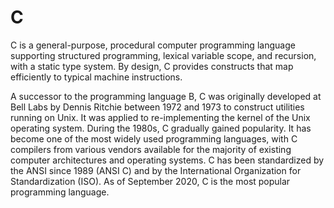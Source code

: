 # C

C is a general-purpose, procedural computer programming language supporting structured programming, lexical variable scope, and recursion, with a static type system. By design, C provides constructs that map efficiently to typical machine instructions.

A successor to the programming language B, C was originally developed at Bell Labs by Dennis Ritchie between 1972 and 1973 to construct utilities running on Unix. It was applied to re-implementing the kernel of the Unix operating system. During the 1980s, C gradually gained popularity. It has become one of the most widely used programming languages, with C compilers from various vendors available for the majority of existing computer architectures and operating systems. C has been standardized by the ANSI since 1989 (ANSI C) and by the International Organization for Standardization (ISO). As of September 2020, C is the most popular programming language.